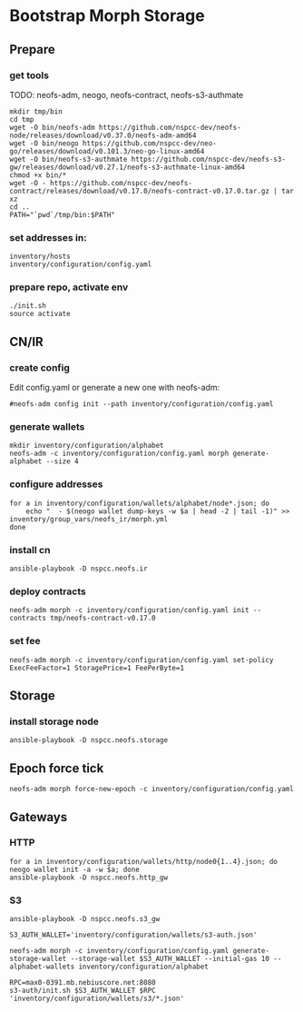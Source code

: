 # Bootstrap Morph Storage

## Prepare

### get tools
TODO: neofs-adm, neogo, neofs-contract, neofs-s3-authmate

```
mkdir tmp/bin
cd tmp
wget -O bin/neofs-adm https://github.com/nspcc-dev/neofs-node/releases/download/v0.37.0/neofs-adm-amd64
wget -O bin/neogo https://github.com/nspcc-dev/neo-go/releases/download/v0.101.3/neo-go-linux-amd64
wget -O bin/neofs-s3-authmate https://github.com/nspcc-dev/neofs-s3-gw/releases/download/v0.27.1/neofs-s3-authmate-linux-amd64
chmod +x bin/*
wget -O - https://github.com/nspcc-dev/neofs-contract/releases/download/v0.17.0/neofs-contract-v0.17.0.tar.gz | tar xz
cd ..
PATH="`pwd`/tmp/bin:$PATH"
```

### set addresses in:
```
inventory/hosts
inventory/configuration/config.yaml
```

### prepare repo, activate env
```
./init.sh
source activate
```


## CN/IR

### create config
Edit config.yaml or generate a new one with neofs-adm:
```
#neofs-adm config init --path inventory/configuration/config.yaml
```

### generate wallets
```
mkdir inventory/configuration/alphabet
neofs-adm -c inventory/configuration/config.yaml morph generate-alphabet --size 4
```

### configure addresses
```
for a in inventory/configuration/wallets/alphabet/node*.json; do
	echo "  - $(neogo wallet dump-keys -w $a | head -2 | tail -1)" >> inventory/group_vars/neofs_ir/morph.yml
done
```


### install cn
```
ansible-playbook -D nspcc.neofs.ir
```

### deploy contracts
```
neofs-adm morph -c inventory/configuration/config.yaml init --contracts tmp/neofs-contract-v0.17.0
```

### set fee
```
neofs-adm morph -c inventory/configuration/config.yaml set-policy ExecFeeFactor=1 StoragePrice=1 FeePerByte=1
```


## Storage

### install storage node
```
ansible-playbook -D nspcc.neofs.storage
```

## Epoch force tick
```
neofs-adm morph force-new-epoch -c inventory/configuration/config.yaml
```


## Gateways

### HTTP
```
for a in inventory/configuration/wallets/http/node0{1..4}.json; do neogo wallet init -a -w $a; done
ansible-playbook -D nspcc.neofs.http_gw
```

### S3
```
ansible-playbook -D nspcc.neofs.s3_gw
```

```
S3_AUTH_WALLET='inventory/configuration/wallets/s3-auth.json'

neofs-adm morph -c inventory/configuration/config.yaml generate-storage-wallet --storage-wallet $S3_AUTH_WALLET --initial-gas 10 --alphabet-wallets inventory/configuration/alphabet

RPC=max0-0391.mb.nebiuscore.net:8080
s3-auth/init.sh $S3_AUTH_WALLET $RPC 'inventory/configuration/wallets/s3/*.json'
```
